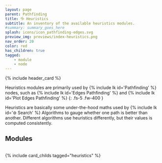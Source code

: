 ```yaml
---
layout: page
parent: Pathfinding
title: 🝰 Heuristics
subtitle: An inventory of the available heuristics modules.
#summary: summary_goes_here
splash: icons/icon_pathfinding-edges.svg
preview_img: previews/index-heuristics.png
nav_order: 20
color: red
has_children: true
tagged: 
    - module
    - node
---
```


{% include header_card %}

Heuristics modules are primarily used by {% include lk id='Pathfinding' %} nodes, such as {% include lk id='Edges Pathfinding' %} and {% include lk id='Plot Edges Pathfinding' %}
{: .fs-5 .fw-400 }

Heuristics are basically some under-the-hood maths used by {% include lk id='⊚ Search' %} Algorithms to gauge whether one path is better than another.  Different algorithms use heuristics differently, but their values is computed consistently.

## Modules
<br>
{% include card_childs tagged="heuristics" %}